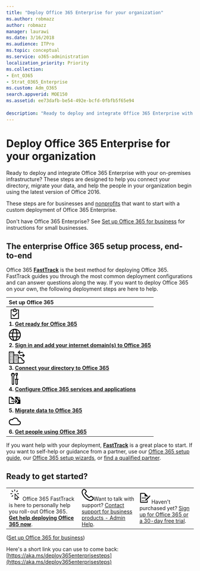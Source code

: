 ```yaml
---
title: "Deploy Office 365 Enterprise for your organization"
ms.author: robmazz
author: robmazz
manager: laurawi
ms.date: 3/16/2018
ms.audience: ITPro
ms.topic: conceptual
ms.service: o365-administration
localization_priority: Priority
ms.collection:
- Ent_O365
- Strat_O365_Enterprise
ms.custom: Adm_O365
search.appverid: MOE150
ms.assetid: ee73dafb-be54-492e-bcfd-0fbfb5f65e94

description: "Ready to deploy and integrate Office 365 Enterprise with your on-premises infrastructure? These steps are designed to help you connect your directory, migrate your data, and help the people in your organization begin using the latest version of Office 2016."
---
```


# Deploy Office 365 Enterprise for your organization

Ready to deploy and integrate Office 365 Enterprise with your on-premises infrastructure? These steps are designed to help you connect your directory, migrate your data, and help the people in your organization begin using the latest version of Office 2016.
  
These steps are for businesses and [nonprofits](https://go.microsoft.com/fwlink/?LinkId=627221) that want to start with a custom deployment of Office 365 Enterprise. 
  
Don't have Office 365 Enterprise? See [Set up Office 365 for business](https://support.office.com/article/6a3a29a0-e616-4713-99d1-15eda62d04fa) for instructions for small businesses. 
  
## The enterprise Office 365 setup process, end-to-end
<a name="__top"> </a>

 Office 365 **[FastTrack](https://technet.microsoft.com/en-us/library/office-365-onboarding-benefit.aspx)** is the best method for deploying Office 365. FastTrack guides you through the most common deployment configurations and can answer questions along the way. If you want to deploy Office 365 on your own, the following deployment steps are here to help. 
  
|****Set up Office 365****|
|:-----|
|![Task](media/c3c5ab53-44e7-499a-8aff-62a459980e62.png)           <br/> **1. [Get ready for Office 365](get-your-organization-ready.md)** <br/> |These tools and resources will help you get your network, directory, and end users ready for Office 365.  <br/> |
|![Online](media/1ba471e5-ec08-435c-bef8-862f46d67ef6.png)           <br/> **2. [Sign in and add your internet domain(s) to Office 365](https://portal.office.com/Domains/AddDomainWizard.aspx?Scenario=AdvancedSetup)** <br/> |Sign into the portal and add one or more domains to your Office 365 subscription without adding users or migrating email.  <br/>  If you want to configure all your users and services at the same time, follow our [basic set up instructions](https://support.office.com/article/Set-up-Office-365-for-business-6a3a29a0-e616-4713-99d1-15eda62d04fa).  <br/> > [!IMPORTANT]> The basic set up instructions won't work if you want to synchronize your users from an on-premises directory or utilize Single Sign-On.           |
|![Hybrid](media/c4c9c422-e402-4d6a-b229-780a51b9c810.png)           <br/> **3. [Connect your directory to Office 365](https://support.office.com/article/Understanding-Office-365-Identity-and-Azure-Active-Directory-06a189e7-5ec6-4af2-94bf-a22ea225a7a9)** <br/> |Guide to the identity synchronization and/or single sign-on configuration options.  <br/> Use the [AAD Connect advisor](https://aka.ms/aadconnectpwsync) and the [Azure AD Premium setup guide](https://aka.ms/aadpguidance) to get customized set up guidance.  <br/> |
|![Tools, maintenance](media/28de9a00-cd2d-4d1c-8330-f2167d90f8f6.png)           <br/> **4. [Configure Office 365 services and applications](configure-services-and-applications.md)** <br/> |Start here to configure email, file sharing, instant messaging, or any of the other Office 365 services and applications.  <br/> |
|![Migrate](media/3495eec9-2a95-4d4d-b5b2-a2bb2dd04631.png)           <br/> **5. [Migrate data to Office 365](migrate-data-to-office-365.md)** <br/> |Once the services are configured, you can start migrating data.  <br/> |
|![Cloud](media/5a9ff9bb-d358-43e6-8639-7818ec4afb6f.png)           <br/> **6. [Get people using Office 365](https://support.office.com/article/Get-started-with-Office-365-for-business-d6466f0d-5d13-464a-adcb-00906ae87029)** <br/> |Help people in your organization build confidence using Office 365 with these resources.  <br/> |
   
If you want help with your deployment, **[FastTrack](https://technet.microsoft.com/en-us/library/office-365-onboarding-benefit.aspx)** is a great place to start. If you want to self-help or guidance from a partner, use our [Office 365 setup guide](https://support.office.com/article/Set-up-Office-365-for-business-6a3a29a0-e616-4713-99d1-15eda62d04fa), our [Office 365 setup wizards](https://aka.ms/o365fasttrack), or [find a qualified partner](https://partnercenter.microsoft.com/en-us/pcv/search).
  
## Ready to get started?
<a name="__top"> </a>

||||
|:-----|:-----|:-----|
|![Get started](media/dd3de63b-5a36-4ee1-be59-c7bd8cf68108.png) Office 365 FastTrack is here to personally help you roll-out Office 365. **[Get help deploying Office 365 now](https://technet.microsoft.com/en-us/library/office-365-onboarding-benefit.aspx)**.  <br/> |![Phone](media/88eae4a1-b8d9-4a12-bc4a-44af244f084b.png)Want to talk with support? [Contact support for business products - Admin Help](https://support.office.com/article/32a17ca7-6fa0-4870-8a8d-e25ba4ccfd4b).  <br/> |![Sign up](media/e3634ce1-4fb3-4618-bc48-3daa159b5fc0.png)Haven't purchased yet? [Sign up for Office 365 or a 30-day free trial](https://products.office.com/en-us/business/office-365-enterprise-e3-business-software).  <br/> |
   
([Set up Office 365 for business](https://support.office.com/article/6a3a29a0-e616-4713-99d1-15eda62d04fa))
  
Here's a short link you can use to come back: [https://aka.ms/deploy365enterprisesteps](https://aka.ms/deploy365enterprisesteps)
  

